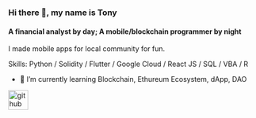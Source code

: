 ### Hi there 👋, my name is Tony
#### A financial analyst by day; A mobile/blockchain programmer by night
I made mobile apps for local community for fun. 

Skills: Python / Solidity / Flutter / Google Cloud / React JS / SQL / VBA / R

- 🌱 I’m currently learning Blockchain, Ethureum Ecosystem, dApp, DAO 


[<img src='https://cdn.jsdelivr.net/npm/simple-icons@3.0.1/icons/github.svg' alt='github' height='40'>](https://github.com/tonyxxliu)  

